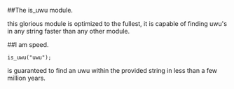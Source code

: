 ##The is_uwu module.

this glorious module is optimized to the fullest, it is capable of finding uwu's in any string faster than any other module.

##I am speed.

```is_uwu("uwu");```

is guaranteed to find an uwu within the provided string in less than a few million years.
